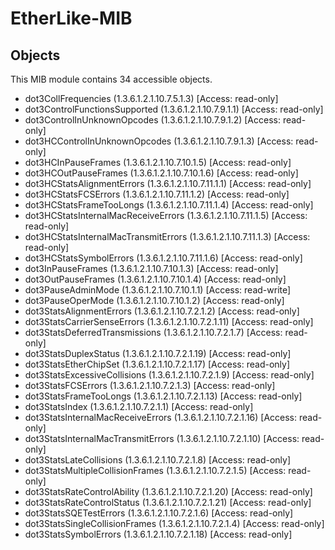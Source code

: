 # EtherLike-MIB

## Objects

This MIB module contains 34 accessible objects.

- dot3CollFrequencies (1.3.6.1.2.1.10.7.5.1.3) [Access: read-only]
- dot3ControlFunctionsSupported (1.3.6.1.2.1.10.7.9.1.1) [Access: read-only]
- dot3ControlInUnknownOpcodes (1.3.6.1.2.1.10.7.9.1.2) [Access: read-only]
- dot3HCControlInUnknownOpcodes (1.3.6.1.2.1.10.7.9.1.3) [Access: read-only]
- dot3HCInPauseFrames (1.3.6.1.2.1.10.7.10.1.5) [Access: read-only]
- dot3HCOutPauseFrames (1.3.6.1.2.1.10.7.10.1.6) [Access: read-only]
- dot3HCStatsAlignmentErrors (1.3.6.1.2.1.10.7.11.1.1) [Access: read-only]
- dot3HCStatsFCSErrors (1.3.6.1.2.1.10.7.11.1.2) [Access: read-only]
- dot3HCStatsFrameTooLongs (1.3.6.1.2.1.10.7.11.1.4) [Access: read-only]
- dot3HCStatsInternalMacReceiveErrors (1.3.6.1.2.1.10.7.11.1.5) [Access: read-only]
- dot3HCStatsInternalMacTransmitErrors (1.3.6.1.2.1.10.7.11.1.3) [Access: read-only]
- dot3HCStatsSymbolErrors (1.3.6.1.2.1.10.7.11.1.6) [Access: read-only]
- dot3InPauseFrames (1.3.6.1.2.1.10.7.10.1.3) [Access: read-only]
- dot3OutPauseFrames (1.3.6.1.2.1.10.7.10.1.4) [Access: read-only]
- dot3PauseAdminMode (1.3.6.1.2.1.10.7.10.1.1) [Access: read-write]
- dot3PauseOperMode (1.3.6.1.2.1.10.7.10.1.2) [Access: read-only]
- dot3StatsAlignmentErrors (1.3.6.1.2.1.10.7.2.1.2) [Access: read-only]
- dot3StatsCarrierSenseErrors (1.3.6.1.2.1.10.7.2.1.11) [Access: read-only]
- dot3StatsDeferredTransmissions (1.3.6.1.2.1.10.7.2.1.7) [Access: read-only]
- dot3StatsDuplexStatus (1.3.6.1.2.1.10.7.2.1.19) [Access: read-only]
- dot3StatsEtherChipSet (1.3.6.1.2.1.10.7.2.1.17) [Access: read-only]
- dot3StatsExcessiveCollisions (1.3.6.1.2.1.10.7.2.1.9) [Access: read-only]
- dot3StatsFCSErrors (1.3.6.1.2.1.10.7.2.1.3) [Access: read-only]
- dot3StatsFrameTooLongs (1.3.6.1.2.1.10.7.2.1.13) [Access: read-only]
- dot3StatsIndex (1.3.6.1.2.1.10.7.2.1.1) [Access: read-only]
- dot3StatsInternalMacReceiveErrors (1.3.6.1.2.1.10.7.2.1.16) [Access: read-only]
- dot3StatsInternalMacTransmitErrors (1.3.6.1.2.1.10.7.2.1.10) [Access: read-only]
- dot3StatsLateCollisions (1.3.6.1.2.1.10.7.2.1.8) [Access: read-only]
- dot3StatsMultipleCollisionFrames (1.3.6.1.2.1.10.7.2.1.5) [Access: read-only]
- dot3StatsRateControlAbility (1.3.6.1.2.1.10.7.2.1.20) [Access: read-only]
- dot3StatsRateControlStatus (1.3.6.1.2.1.10.7.2.1.21) [Access: read-only]
- dot3StatsSQETestErrors (1.3.6.1.2.1.10.7.2.1.6) [Access: read-only]
- dot3StatsSingleCollisionFrames (1.3.6.1.2.1.10.7.2.1.4) [Access: read-only]
- dot3StatsSymbolErrors (1.3.6.1.2.1.10.7.2.1.18) [Access: read-only]
